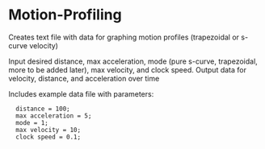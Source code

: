 # Motion-Profiling
Creates text file with data for graphing motion profiles (trapezoidal or s-curve velocity)

Input desired distance, max acceleration, mode (pure s-curve, trapezoidal, more to be added later), max velocity, and clock speed.
Output data for velocity, distance, and acceleration over time

Includes example data file with parameters: 
```
  distance = 100;
  max acceleration = 5;
  mode = 1;
  max velocity = 10;
  clock speed = 0.1;
```
